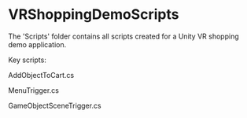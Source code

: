 # VRShoppingDemoScripts

The 'Scripts' folder contains all scripts created for a Unity VR shopping demo application.

Key scripts:

AddObjectToCart.cs

MenuTrigger.cs

GameObjectSceneTrigger.cs
